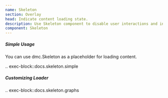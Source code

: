 ```yaml
---
name: Skeleton
section: Overlay
head: Indicate content loading state.
description: Use Skeleton component to disable user interactions and indicate loading state.
component: Skeleton
---
```


##### Simple Usage

You can use dmc.Skeleton as a placeholder for loading content.

.. exec-block::docs.skeleton.simple

##### Customizing Loader

.. exec-block::docs.skeleton.graphs
